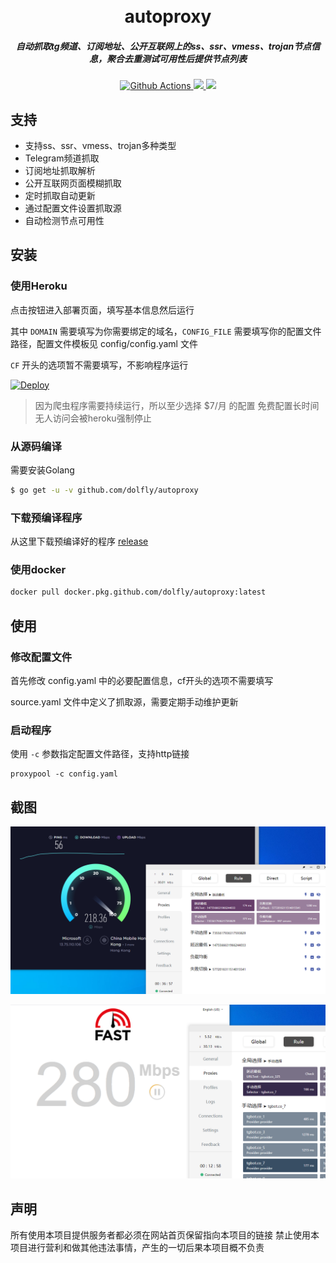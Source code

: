 <h1 align="center">
  <br>autoproxy<br>
</h1>

<h5 align="center">自动抓取tg频道、订阅地址、公开互联网上的ss、ssr、vmess、trojan节点信息，聚合去重测试可用性后提供节点列表</h5>

<p align="center">
  <a href="https://github.com/dolfly/autoproxy/actions">
    <img src="https://img.shields.io/github/workflow/status/dolfly/autoproxy/Go?style=flat-square" alt="Github Actions">
  </a>
  <a href="https://goreportcard.com/report/github.com/dolfly/autoproxy">
    <img src="https://goreportcard.com/badge/github.com/dolfly/autoproxy?style=flat-square">
  </a>
  <a href="https://github.com/dolfly/autoproxy/releases">
    <img src="https://img.shields.io/github/release/dolfly/autoproxy/all.svg?style=flat-square">
  </a>
</p>

## 支持

- 支持ss、ssr、vmess、trojan多种类型
- Telegram频道抓取
- 订阅地址抓取解析
- 公开互联网页面模糊抓取
- 定时抓取自动更新
- 通过配置文件设置抓取源
- 自动检测节点可用性

## 安装

### 使用Heroku

点击按钮进入部署页面，填写基本信息然后运行

其中 `DOMAIN` 需要填写为你需要绑定的域名，`CONFIG_FILE` 需要填写你的配置文件路径，配置文件模板见 config/config.yaml 文件

`CF` 开头的选项暂不需要填写，不影响程序运行

[![Deploy](https://www.herokucdn.com/deploy/button.svg)](https://heroku.com/deploy)

> 因为爬虫程序需要持续运行，所以至少选择 $7/月 的配置
> 免费配置长时间无人访问会被heroku强制停止

### 从源码编译

需要安装Golang

```sh
$ go get -u -v github.com/dolfly/autoproxy
```

### 下载预编译程序

从这里下载预编译好的程序 [release](https://github.com/dolfly/autoproxy/releases)

### 使用docker

```sh
docker pull docker.pkg.github.com/dolfly/autoproxy:latest
```

## 使用

### 修改配置文件

首先修改 config.yaml 中的必要配置信息，cf开头的选项不需要填写

source.yaml 文件中定义了抓取源，需要定期手动维护更新

### 启动程序

使用 `-c` 参数指定配置文件路径，支持http链接

```shell
proxypool -c config.yaml
```

## 截图

![Speedtest](docs/speedtest.png)

![Fast](docs/fast.png)

## 声明
所有使用本项目提供服务者都必须在网站首页保留指向本项目的链接
禁止使用本项目进行营利和做其他违法事情，产生的一切后果本项目概不负责
